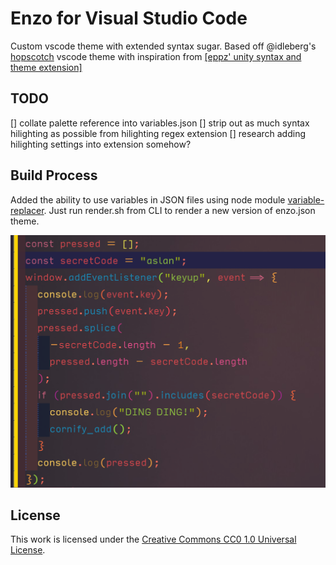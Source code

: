 # Enzo for Visual Studio Code

Custom vscode theme with extended syntax sugar. Based off @idleberg's [hopscotch](https://github.com/idleberg/vscode-hopscotch) vscode theme with inspiration from [[eppz' unity syntax and theme extension]](https://github.com/eppz/VSCode.Extension.eppz_Code)

## TODO

[] collate palette reference into variables.json
[] strip out as much syntax hilighting as possible from hilighting regex extension
[] research adding hilighting settings into extension somehow?

## Build Process

Added the ability to use variables in JSON files using node module [variable-replacer](https://www.npmjs.com/package/variable-replacer). Just run render.sh from CLI to render a new version of enzo.json theme.

![Screenshot](./images/screenshot.png)

## License

This work is licensed under the [Creative Commons CC0 1.0 Universal License](http://creativecommons.org/publicdomain/zero/1.0/legalcode).
